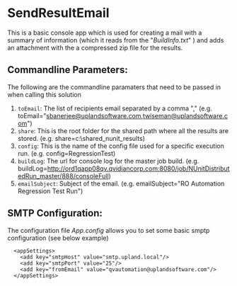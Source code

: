# SendResultEmail

This is a basic console app which is used for creating a mail with a summary of information (which it reads from the "*BuildInfo.txt*" ) and adds an attachment with the a compressed zip file for the results.

## **Commandline Parameters:** 
The following are the commandline paramaters that need to be passed in when calling this solution

 1. `toEmail`: The list of recipients email separated by a comma "," (e.g. toEmail="sbanerjee@uplandsoftware.com,twiseman@uplandsoftware.com")
 2. `share`: This is the root folder for the shared path where all the results are stored. (e.g. share=c:\shared_nunit_results)
 3. `config`: This is the name of the config file used for a specific execution run. (e.g. config=RegressionTest)
 4. `buildLog`: The url for console log for the master job build. (e.g. buildLog=http://ord1qapp08qv.qvidiancorp.com:8080/job/NUnitDistributedRun_master/888/consoleFull)
 5. `emailSubject`: Subject of the email. (e.g. emailSubject="RO Automation Regression Test Run")

## **SMTP Configuration:**
The configuration file *App.config* allows you to set some basic smptp configuration (see below example)

```
  <appSettings>
    <add key="smtpHost" value="smtp.upland.local"/>
    <add key="smtpPort" value="25"/>
    <add key="fromEmail" value="qvautomation@uplandsoftware.com"/>
  </appSettings>
```